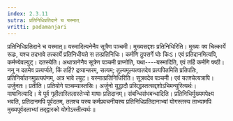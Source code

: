 ```yaml
---
index: 2.3.11
sutra: प्रतिनिधिप्रतिदाने च यस्मात्‌
vritti: padamanjari
---
```


 प्रतिनिधिप्रतिदाने च यस्मात्॥ यस्मादित्यनेनैव सूत्रैण पञ्चमी। मुख्यसद्दशः प्रतिनिधिरिति। मुख्यः क्व चित्कार्ये रूढः, यश्च तदभावे तत्कार्ये प्रतिनिधीयते स तत्प्रतिनिधिः। कर्मणि ठुपसर्गे घोः किःऽ। एवं प्रतिदानमित्यपि, कर्मण्येवल्युट्। दतस्येति। अथात्रानेनैव सूत्रेण पञ्चमी प्राप्नोति, यथा----यस्मादिति, एवं तर्हि कर्मणि षष्ठी। ननु न दतमेव प्रत्यर्प्यते, किं तर्हि? द्रव्यान्तरम्, सत्यम्; तुल्यमूल्यत्वातदेव प्रत्यपितमिति प्रतिपतिः, प्रतिनिर्यातनमुप्रत्यपंणम्, अत्र भावे ल्युट। यस्मात्प्रतिनिधिरिति। सूत्रवदेव पञ्चमी। एवं यतश्चेत्यत्रापि। उर्जुनतः। प्रतीति। प्रतियोगे पञ्चम्यास्तसिः। अर्जुनो युद्धादौ प्रसिद्धस्तत्सद्दशोऽभिमन्युरित्यर्थः। माषानित्यादि। ये पूर्व गृहीतास्तिलास्तेभ्यो माषाः प्रतिदानम्। संबन्धिसंभबन्धादिति। प्रतिनिधिर्मुख्यमपेक्ष्य भवति, प्रतिदानमपि पूर्वदतम्, ततश्च यस्य कर्मप्रवचनीयस्य प्रतिनिधिप्रतिदानाभ्यां योगस्तस्य ताभ्यामपि मुख्यपूर्वदताभ्यां तद्द्वारको योगोऽस्तीत्यर्थः॥